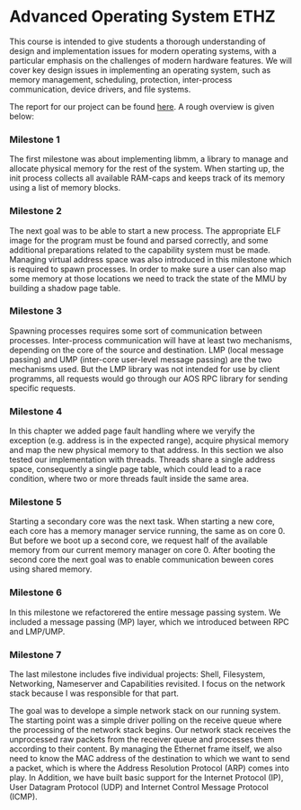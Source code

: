 # Advanced Operating System ETHZ
This course is intended to give students a thorough understanding of design and implementation issues for modern operating systems, with a particular emphasis on the challenges of modern hardware features. We will cover key design issues in implementing an operating system, such as memory management, scheduling, protection, inter-process communication, device drivers, and file systems.

The report for our project can be found [here](https://github.com/bunert/network-stack-project/blob/main/AOS_Report.pdf). A rough overview is given below:

### Milestone 1
The first milestone was about implementing libmm, a library to manage and allocate physical memory for the rest of the system. When starting up, the init process collects all available RAM-caps and keeps track of its memory using a list of memory blocks.

### Milestone 2
The next goal was to be able to start a new process. The appropriate ELF image for the program must be found and parsed correctly, and some additional preparations related to the capability system must be made. Managing virtual address space was also introduced in this milestone which is required to spawn processes. In order to make sure a user can also map some memory at those locations we need to track the state of the MMU by building a shadow page table.

### Milestone 3
Spawning processes requires some sort of communication between processes. Inter-process communication will have at least two mechanisms, depending on the core of the source and destination. LMP (local message passing) and UMP (inter-core user-level message passing) are the two mechanisms used. But the LMP library was not intended for use by client programms, all requests would go through our AOS RPC library for sending specific requests.

### Milestone 4
In this chapter we added page fault handling where we veryify the exception (e.g. address is in the expected range), acquire physical memory and map the new physical memory to that address. In this section we also tested our implementation with threads. Threads share a single address space, consequently a single page table, which could lead to a race condition, where two or more threads fault inside the same area.

### Milestone 5
Starting a secondary core was the next task. When starting a new core, each core has a memory manager service running, the same as on core 0. But before we boot up a second core, we request half of the available memory from our current memory manager on core 0. After booting the second core the next goal was to enable communication beween cores using shared memory. 

### Milestone 6
In this milestone we refactorered the entire message passing system. We included a message passing (MP) layer, which we introduced between RPC and LMP/UMP. 

### Milestone 7
The last milestone includes five individual projects: Shell, Filesystem, Networking, Nameserver and Capabilities revisited. I focus on the network stack because I was responsible for that part.

The goal was to develope a simple network stack on our running system. The starting point was a simple driver polling on the receive queue where the processing of the network stack begins. Our network stack receives the unprocessed raw packets from the receiver queue and processes them according to their content. By managing the Ethernet frame itself, we also need to know the MAC address of the destination to which we want to send a packet, which is where the Address Resolution Protocol (ARP) comes into play. In Addition, we have built basic support for the Internet Protocol (IP), User Datagram Protocol (UDP) and Internet Control Message Protocol (ICMP). 
